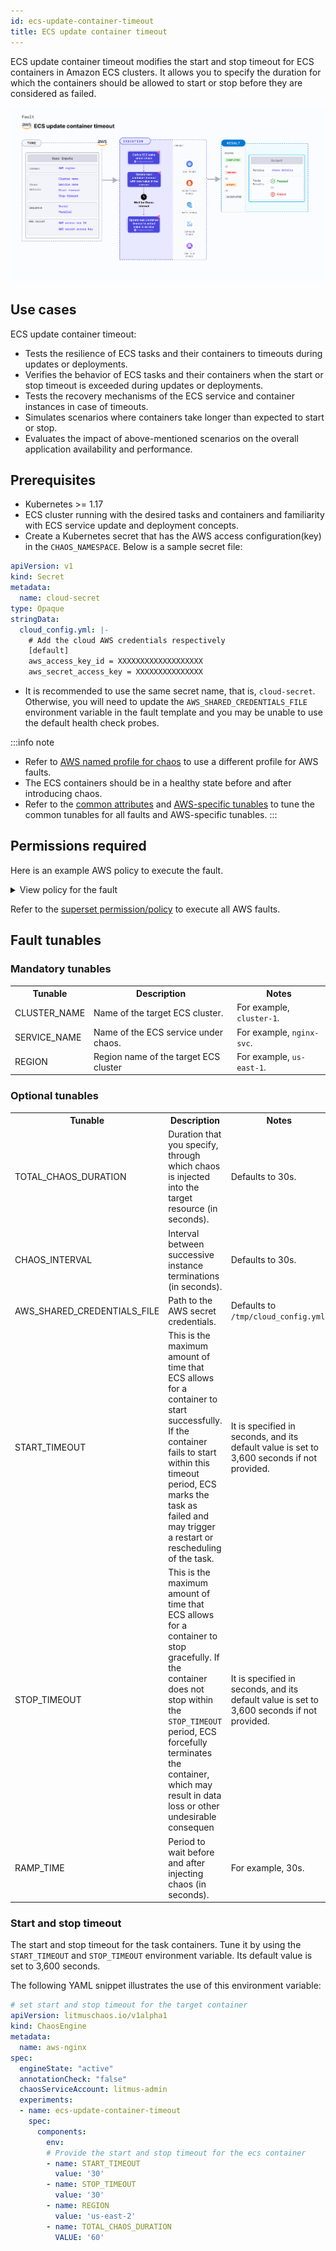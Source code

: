 ```yaml
---
id: ecs-update-container-timeout
title: ECS update container timeout
---
```


ECS update container timeout modifies the start and stop timeout for ECS containers in Amazon ECS clusters. It allows you to specify the duration for which the containers should be allowed to start or stop before they are considered as failed.

![ECS Update Container Timeout](./static/images/ecs-update-container-timeout.png)


## Use cases
ECS update container timeout:
- Tests the resilience of ECS tasks and their containers to timeouts during updates or deployments.
- Verifies the behavior of ECS tasks and their containers when the start or stop timeout is exceeded during updates or deployments.
- Tests the recovery mechanisms of the ECS service and container instances in case of timeouts. 
- Simulates scenarios where containers take longer than expected to start or stop. 
- Evaluates the impact of above-mentioned scenarios on the overall application availability and performance.


## Prerequisites

- Kubernetes >= 1.17
- ECS cluster running with the desired tasks and containers and familiarity with ECS service update and deployment concepts.
- Create a Kubernetes secret that has the AWS access configuration(key) in the `CHAOS_NAMESPACE`. Below is a sample secret file:

```yaml
apiVersion: v1
kind: Secret
metadata:
  name: cloud-secret
type: Opaque
stringData:
  cloud_config.yml: |-
    # Add the cloud AWS credentials respectively
    [default]
    aws_access_key_id = XXXXXXXXXXXXXXXXXXX
    aws_secret_access_key = XXXXXXXXXXXXXXX
```

- It is recommended to use the same secret name, that is, `cloud-secret`. Otherwise, you will need to update the `AWS_SHARED_CREDENTIALS_FILE` environment variable in the fault template and you may be unable to use the default health check probes. 

:::info note
- Refer to [AWS named profile for chaos](./security-configurations/aws-switch-profile.md) to use a different profile for AWS faults.
- The ECS containers should be in a healthy state before and after introducing chaos.
- Refer to the [common attributes](../common-tunables-for-all-faults) and [AWS-specific tunables](./aws-fault-tunables) to tune the common tunables for all faults and AWS-specific tunables.
:::

## Permissions required

Here is an example AWS policy to execute the fault.

<details>
<summary>View policy for the fault</summary>

```json
{
    "Version": "2012-10-17",
    "Statement": [
        {
            "Effect": "Allow",
            "Action": [
                "ecs:DescribeTasks",
                "ecs:DescribeServices",
                "ecs:DescribeTaskDefinition",
                "ecs:RegisterTaskDefinition",
                "ecs:UpdateService",
                "ecs:ListTasks",
                "ecs:DeregisterTaskDefinition"
            ],
            "Resource": "*"
        },
        {
            "Effect": "Allow",
            "Action": [
                "iam:PassRole"
            ],
            "Resource": "*"
        }
    ]
}
```
</details>

Refer to the [superset permission/policy](./security-configurations/policy-for-all-aws-faults.md) to execute all AWS faults.

## Fault tunables


   <h3>Mandatory tunables</h3>
    <table>
        <tr>
          <th> Tunable </th>
          <th> Description </th>
          <th> Notes </th>
        </tr>
        <tr> 
          <td> CLUSTER_NAME </td>
          <td> Name of the target ECS cluster. </td>
          <td> For example, <code>cluster-1</code>. </td>
        </tr>
        <tr> 
          <td> SERVICE_NAME </td>
          <td> Name of the ECS service under chaos. </td>
          <td> For example, <code>nginx-svc</code>. </td>
        </tr>
        <tr>
          <td> REGION </td>
          <td> Region name of the target ECS cluster</td>
          <td> For example, <code>us-east-1</code>. </td>
        </tr>
    </table>
    <h3>Optional tunables</h3>
    <table>
      <tr>
        <th> Tunable </th>
        <th> Description </th>
        <th> Notes </th>
      </tr>
      <tr>
        <td> TOTAL_CHAOS_DURATION </td>
        <td> Duration that you specify, through which chaos is injected into the target resource (in seconds). </td>
        <td> Defaults to 30s. </td>
      </tr>
      <tr>
        <td> CHAOS_INTERVAL </td>
        <td> Interval between successive instance terminations (in seconds).</td>
        <td> Defaults to 30s. </td>
      </tr>
      <tr> 
        <td> AWS_SHARED_CREDENTIALS_FILE </td>
        <td> Path to the AWS secret credentials.</td>
        <td> Defaults to <code>/tmp/cloud_config.yml</code>. </td>
      </tr>
      <tr> 
        <td> START_TIMEOUT </td>
        <td> This is the maximum amount of time that ECS allows for a container to start successfully. If the container fails to start within this timeout period, ECS marks the task as failed and may trigger a restart or rescheduling of the task.</td>
        <td> It is specified in seconds, and its default value is set to 3,600 seconds if not provided.  </td>
      </tr>
      <tr> 
        <td> STOP_TIMEOUT </td>
        <td> This is the maximum amount of time that ECS allows for a container to stop gracefully. If the container does not stop within the <code>STOP_TIMEOUT</code> period, ECS forcefully terminates the container, which may result in data loss or other undesirable consequen</td>
        <td> It is specified in seconds, and its default value is set to 3,600 seconds if not provided.  </td>
      </tr>
      <tr>
        <td> RAMP_TIME </td>
        <td> Period to wait before and after injecting chaos (in seconds).  </td>
        <td> For example, 30s. </td>
      </tr>
    </table>

### Start and stop timeout

The start and stop timeout for the task containers. Tune it by using the `START_TIMEOUT` and `STOP_TIMEOUT` environment variable. Its default value is set to 3,600 seconds.

The following YAML snippet illustrates the use of this environment variable:

[embedmd]:# (./static/manifests/ecs-update-container-timeout/start-and-stop-timeout.yaml yaml)
```yaml
# set start and stop timeout for the target container
apiVersion: litmuschaos.io/v1alpha1
kind: ChaosEngine
metadata:
  name: aws-nginx
spec:
  engineState: "active"
  annotationCheck: "false"
  chaosServiceAccount: litmus-admin
  experiments:
  - name: ecs-update-container-timeout
    spec:
      components:
        env:
        # Provide the start and stop timeout for the ecs container
        - name: START_TIMEOUT
          value: '30'
        - name: STOP_TIMEOUT
          value: '30'
        - name: REGION
          value: 'us-east-2'
        - name: TOTAL_CHAOS_DURATION
          VALUE: '60'
```
